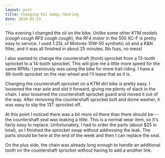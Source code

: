 ```yaml
---
layout: post
title: Changing Oil &amp; Gearing
date: 2019-01-23
---
```


This evening I changed the oil on the bike. Unlike some other KTM models (_cough cough RFS cough cough_), the RF4 motor in the 505 XC-F is pretty easy to service. I used 1.25L of Motorex 10W-50 synthetic oil and a K&N filter, and it was all finished in about 25 minutes. No fuss, no mess!

I also wanted to change the countershaft (front) sprocket from a 13-tooth sprocket to a 14-tooth sprocket. This will give me a little more speed for the same RPMs. I previously was using the bike for more trail riding. I have a 46-tooth sprocket on the rear wheel and I'll leave that as it is.

Changing the countershaft sprocket on a KTM dirt bike is pretty easy. I loosened the rear axle and slid it forward, giving me plenty of slack in the chain. I also loosened the countershaft sprocket guard and moved it out of the way. After removing the countershaft sprocket bolt and dome washer, it was easy to slip the 13T sprocket off.

At this point I noticed there was a bit more oil there than there should be---the countershaft seal was leaking a little. This is a normal wear item, so it's fairly easy to replace. Unfortunately, I had to order the parts (about $25 in total), so I finished the sprocket swap without addressing the leak. The parts should be here at the end of the week and then I can replace the seal.

On the plus side, the chain was already long enough to handle an additional tooth on the countershaft sprocket without having to add a another link.

